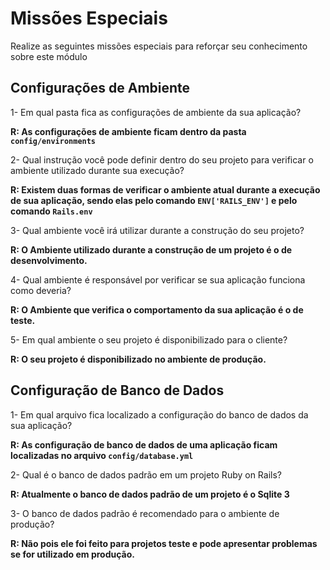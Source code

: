 # Missões Especiais

Realize as seguintes missões especiais para reforçar seu conhecimento sobre este módulo



## Configurações de Ambiente

1- Em qual pasta fica as configurações de ambiente da sua aplicação?

**R: As configurações de ambiente ficam dentro da pasta `config/environments`**

2- Qual instrução você pode definir dentro do seu projeto para verificar o ambiente utilizado durante sua execução?

**R: Existem duas formas de verificar o ambiente atual durante a execução de sua aplicação, sendo elas pelo comando `ENV['RAILS_ENV']` e pelo comando `Rails.env`**

3- Qual ambiente você irá utilizar durante a construção do seu projeto?

**R: O Ambiente utilizado durante a construção de um projeto é o de desenvolvimento.**

4- Qual ambiente é responsável por verificar se sua aplicação funciona como deveria?

**R: O Ambiente que verifica o comportamento da sua aplicação é o de teste.**

5- Em qual ambiente o seu projeto é disponibilizado para o cliente?

**R: O seu projeto é disponibilizado no ambiente de produção.**



## Configuração de Banco de Dados

1- Em qual arquivo fica localizado a configuração do banco de dados da sua aplicação?

**R: As configuração de banco de dados de uma aplicação ficam localizadas no arquivo `config/database.yml`**

2- Qual é o banco de dados padrão em um projeto Ruby on Rails?

**R: Atualmente o banco de dados padrão de um projeto é o Sqlite 3**

3- O banco de dados padrão é recomendado para o ambiente de produção?

**R: Não pois ele foi feito para projetos teste e pode apresentar problemas se for utilizado em produção.**